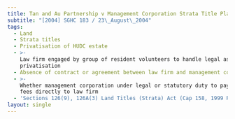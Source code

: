 ```yaml
---
title: Tan and Au Partnership v Management Corporation Strata Title Plan No 2625
subtitle: "[2004] SGHC 183 / 23\_August\_2004"
tags:
  - Land
  - Strata titles
  - Privatisation of HUDC estate
  - >-
    Law firm engaged by group of resident volunteers to handle legal aspects of
    privatisation
  - Absence of contract or agreement between law firm and management corporation
  - >-
    Whether management corporation under legal or statutory duty to pay legal
    fees directly to law firm
  - 'Sections 126(9), 126A(3) Land Titles (Strata) Act (Cap 158, 1999 Rev Ed)'
layout: single
---
```


